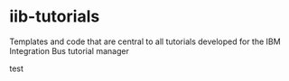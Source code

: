 # iib-tutorials
Templates and code that are central to all tutorials developed for the IBM Integration Bus tutorial manager

test
